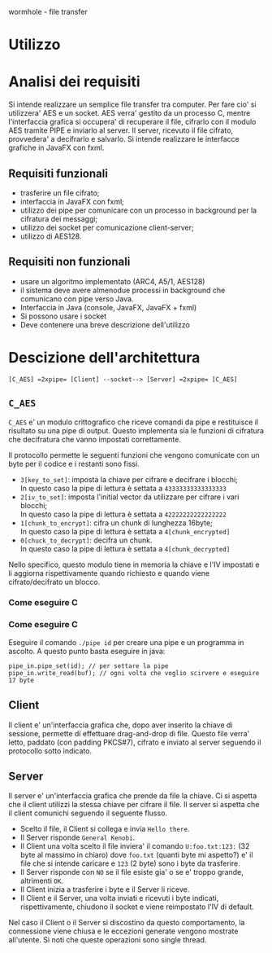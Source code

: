 wormhole - file transfer

# Utilizzo

# Analisi dei requisiti

Si intende realizzare un semplice file transfer tra computer.
Per fare cio' si utilizzera' AES e un socket.
AES verra' gestito da un processo C, mentre l'interfaccia grafica si occupera' di recuperare il file, cifrarlo con il modulo AES tramite PIPE e inviarlo al server.
Il server, ricevuto il file cifrato, provvedera' a decifrarlo e salvarlo.
Si intende realizzare le interfacce grafiche in JavaFX con fxml.

## Requisiti funzionali

- trasferire un file cifrato;
- interfaccia in JavaFX con fxml;
- utilizzo dei pipe per comunicare con un processo in background per la cifratura dei messaggi;
- utilizzo dei socket per comunicazione client-server;
- utilizzo di AES128.

## Requisiti non funzionali

- usare un algoritmo implementato (ARC4, A5/1, AES128)
- il sistema deve avere almenodue processi in background che comunicano con pipe verso Java.
- Interfaccia in Java (console, JavaFX, JavaFX + fxml)
- Si possono usare i socket
- Deve contenere una breve descrizione dell'utilizzo

# Descizione dell'architettura

```
[C_AES] =2xpipe= [Client] --socket--> [Server] =2xpipe= [C_AES]
```

## `C_AES`

`C_AES` e' un modulo crittografico che riceve comandi da pipe e restituisce il risultato su una pipe di output.
Questo implementa sia le funzioni di cifratura che decifratura che vanno impostati correttamente.

Il protocollo permette le seguenti funzioni che vengono comunicate con un byte per il codice e i restanti sono fissi.
- `3[key_to_set]`: imposta la chiave per cifrare e decifrare i blocchi;  
In questo caso la pipe di lettura è settata a `43333333333333333`
- `2[iv_to_set]`: imposta l'initial vector da utilizzare per cifrare i vari blocchi;  
In questo caso la pipe di lettura è settata a `42222222222222222`
- `1[chunk_to_encrypt]`: cifra un chunk di lunghezza 16byte;  
In questo caso la pipe di lettura è settata a `4[chunk_encrypted]`
- `0[chuck_to_decrypt]`: decifra un chunk.  
In questo caso la pipe di lettura è settata a `4[chunk_decrypted]`

Nello specifico, questo modulo tiene in memoria la chiave e l'IV impostati e li aggiorna rispettivamente quando richiesto e quando viene cifrato/decifrato un blocco.

### Come eseguire C

### Come eseguire C
Eseguire il comando `./pipe id` per creare una pipe e un programma in ascolto.
A questo punto basta eseguire in java:

```
pipe_in.pipe_set(id); // per settare la pipe
pipe_in.write_read(buf); // ogni volta che voglio scirvere e eseguire 17 byte
```


## Client

Il client e' un'interfaccia grafica che, dopo aver inserito la chiave di sessione, permette di effettuare drag-and-drop di file.
Questo file verra' letto, paddato (con padding PKCS#7), cifrato e inviato al server seguendo il protocollo sotto indicato.

## Server

Il server e' un'interfaccia grafica che prende da file la chiave.
Ci si aspetta che il client utilizzi la stessa chiave per cifrare il file.
Il server si aspetta che il client comunichi seguendo il seguente flusso.

- Scelto il file, il Client si collega e invia `Hello there`.
- Il Server risponde `General Kenobi`.
- Il Client una volta scelto il file inviera' il comando `U:foo.txt:123:` (32 byte al massimo in chiaro) dove `foo.txt` (quanti byte mi aspetto?) e' il file che si intende caricare e `123` (2 byte) sono i byte da trasferire.
- Il Server risponde con `NO` se il file esiste gia' o se e' troppo grande, altrimenti `OK`.
- Il Client inizia a trasferire i byte e il Server li riceve.
- Il Client e il Server, una volta inviati e ricevuti i byte indicati, rispettivamente, chiudono il socket e viene reimpostato l'IV di default.

Nel caso il Client o il Server si discostino da questo comportamento, la connessione viene chiusa e le eccezioni generate vengono mostrate all'utente.
Si noti che queste operazioni sono single thread.
